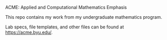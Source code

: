 ACME: Applied and Computational Mathematics Emphasis

This repo contains my work from my undergraduate mathematics program.

Lab specs, file templates, and other files can be found at https://acme.byu.edu/.